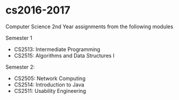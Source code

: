 # cs2016-2017
Computer Science 2nd Year assignments from the following modules

Semester 1
- CS2513: Intermediate Programming
- CS2515: Algorithms and Data Structures I

Semester 2:
- CS2505: Network Computing
- CS2514: Introduction to Java
- CS2511: Usability Engineering
